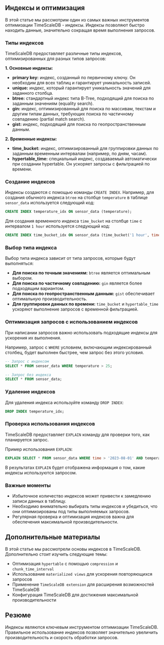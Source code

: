 ## Индексы и оптимизация

В этой статье мы рассмотрим один из самых важных инструментов оптимизации TimeScaleDB - индексы. Индексы  позволяют быстро находить данные, значительно сокращая время выполнения запросов. 

### Типы индексов

TimeScaleDB предоставляет различные типы индексов, оптимизированных для разных типов запросов:

**1. Основные индексы:**

* **primary key:** индекс, созданный по первичному ключу. Он необходим для всех таблиц и гарантирует уникальность записей.
* **unique:** индекс, который гарантирует уникальность значений для заданного столбца.
* **btree:**  стандартный индекс типа B-Tree, подходящий для поиска по заданным значениям (equality search). 
* **gin:** индекс, оптимизированный для поиска по массивам, текстам и другим типам данных, требующих поиска по частичному совпадению (partial match search).
* **gist:** индекс, подходящий для поиска по геопространственным данным.

**2. Временные индексы:**

* **time_bucket:** индекс, оптимизированный для группировки данных по заданным временным интервалам (например, по дням, часам). 
* **hypertable_time:**  специальный индекс, создаваемый автоматически при создании hypertable. Он ускоряет запросы с фильтрацией по времени.

### Создание индексов

Индексы создаются с помощью команды `CREATE INDEX`.  Например, для создания обычного индекса  `btree` на столбце `temperature` в таблице `sensor_data` используется следующий код:

```sql
CREATE INDEX temperature_idx ON sensor_data (temperature);
```

Для создания временного индекса  `time_bucket`  на столбце  `time`  с интервалом  `1 hour`  используется следующий код:

```sql
CREATE INDEX time_bucket_idx ON sensor_data (time_bucket('1 hour', time));
```

### Выбор типа индекса

Выбор типа индекса зависит от типа запросов, которые будут выполняться:

* **Для поиска по точным значениям:**  `btree` является оптимальным выбором.
* **Для поиска по частичному совпадению:**  `gin`  является более подходящим вариантом.
* **Для поиска по геопространственным данным:**  `gist`  обеспечивает оптимальную производительность.
* **Для группировки данных по времени:**  `time_bucket`  и `hypertable_time`  ускоряют выполнение запросов с временной фильтрацией.

### Оптимизация запросов с использованием индексов

При написании запросов важно использовать подходящие индексы для ускорения их выполнения. 

Например,  запрос с  `WHERE`  условием, включающим индексированный столбец, будет  выполнен быстрее, чем запрос без этого условия.

```sql
-- Запрос с индексом
SELECT * FROM sensor_data WHERE temperature > 25; 

-- Запрос без индекса
SELECT * FROM sensor_data;
```

### Удаление индексов

Для удаления индекса используйте команду `DROP INDEX`:

```sql
DROP INDEX temperature_idx;
```

### Проверка использования индексов

TimeScaleDB предоставляет  `EXPLAIN`  команду для проверки того, как планируется запрос.  

Пример использования `EXPLAIN`:

```sql
EXPLAIN SELECT * FROM sensor_data WHERE time > '2023-08-01' AND temperature > 25; 
```

В результатах  `EXPLAIN`  будет отображена информация о том, какие индексы используются запросом.  

### Важные моменты

* Избыточное количество индексов может привести к замедлению записи данных в таблицу.
* Необходимо  внимательно  выбирать  типы индексов и  убедиться, что они оптимизированы под типы выполняемых запросов.
*  Регулярная  проверка  и оптимизация  индексов  важна для обеспечения максимальной производительности.

## Дополнительные материалы

В этой статье мы рассмотрели основы индексов в TimeScaleDB.  Дополнительно стоит изучить следующие темы:

*  Оптимизация  `hypertable`  с помощью  `compression`  и  `chunk_time_interval`
*  Использование  `materialized views`  для ускорения  повторяющихся запросов
*  Применение  `TimeScaleDB extension`  для расширения возможностей  TimeScaleDB
*  Конфигурация  TimeScaleDB  для достижения  максимальной  производительности

## Резюме

Индексы являются  ключевым  инструментом  оптимизации  TimeScaleDB.  Правильное  использование  индексов  позволяет  значительно  увеличить  производительность  и  скорость  обработки  запросов.  
